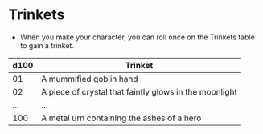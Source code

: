 # Trinkets
- When you make your character, you can roll once on the Trinkets table to gain a trinket.

| d100 | Trinket |
|------|---------|
| 01   | A mummified goblin hand |
| 02   | A piece of crystal that faintly glows in the moonlight |
| ...  | ... |
| 100  | A metal urn containing the ashes of a hero |
